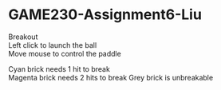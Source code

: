 # GAME230-Assignment6-Liu
   
Breakout  
Left click to launch the ball  
Move mouse to control the paddle  
  
Cyan brick needs 1 hit to break  
Magenta brick needs 2 hits to break
Grey brick is unbreakable  
